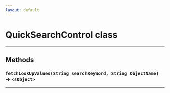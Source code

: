 ```yaml
---
layout: default
---
```

# QuickSearchControl class
---
## Methods
### `fetchLookUpValues(String searchKeyWord, String ObjectName)` → `<sObject>`
---
